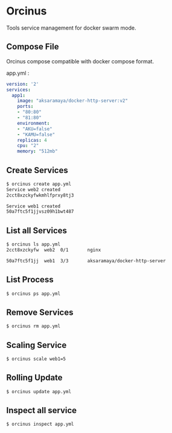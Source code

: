 # Orcinus
Tools service management for docker swarm mode.

## Compose File
Orcinus compose compatible with docker compose format.

app.yml :
```yaml
version: '2'
services:
  app1:
    image: "aksaramaya/docker-http-server:v2"
    ports:
    - "80:80"
    - "81:80"
    environment:
    - "AKU=false"
    - "KAMU=false"
    replicas: 4
    cpu: "2"
    memory: "512mb"
```

## Create Services
```bash
$ orcinus create app.yml
Service web2 created
2cct8xzckyfwkmhlfprxy8tj3

Service web1 created
50a7ftc5f1jjvsz09h1bwt487
```

## List all Services
```bash
$ orcinus ls app.yml
2cct8xzckyfw  web2  0/1       nginx  

50a7ftc5f1jj  web1  3/3       aksaramaya/docker-http-server
```

## List Process
```bash
$ orcinus ps app.yml
```

## Remove Services
```bash
$ orcinus rm app.yml
```

## Scaling Service
```bash
$ orcinus scale web1=5
```

## Rolling Update
```bash
$ orcinus update app.yml
```

## Inspect all service
```bash
$ orcinus inspect app.yml
```
